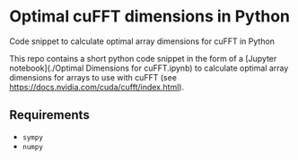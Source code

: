 # Optimal cuFFT dimensions in Python
Code snippet to calculate optimal array dimensions for cuFFT in Python


This repo contains a short python code snippet in the form of a [Jupyter notebook](./Optimal Dimensions for cuFFT.ipynb)  to calculate optimal array dimensions for arrays to use with cuFFT (see https://docs.nvidia.com/cuda/cufft/index.html).

## Requirements

* `sympy`
* `numpy`
